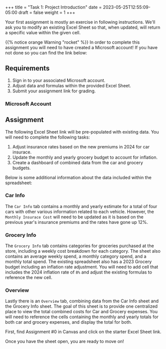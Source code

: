 +++
title = "Task 1: Project Introduction"
date = 2023-05-25T12:55:09-05:00
draft = false
weight = 1
+++

Your first assignment is mostly an exercise in following instructions. We'll ask you to modify an existing Excel Sheet so that, when updated, will return a specific value within the given cell.

{{% notice orange Warning "rocket" %}}
In order to complete this assignment you will need to have created a Microsoft account! If you have not done so you can find the link below:

## Requirements
1. Sign in to your associated Microsoft account.
1. Adjust data and formulas within the provided Excel Sheet.
1. Submit your assignment link for grading.

### Microsoft Account 

## Assignment

The following Excel Sheet link will be pre-populated with existing data. You will need to complete the following tasks:
1. Adjust insurance rates based on the new premiums in 2024 for car insurace.
1. Update the monthly and yearly grocery budget to account for inflation.
1. Create a dashboard of combined data from the car and grocery budgets.

Below is some additional information about the data included within the spreadsheet:

### Car Info
The `Car Info` tab contains a monthly and yearly estimate for a total of four cars with other various information related to each vehicle. However, the `Monthly Insurace Cost` will need to be updated as it is based on the previous year's insurance premiums and the rates have gone up 12%.

### Grocery Info
The `Grocery Info` tab contains categories for groceries purchased at the store, including a weekly cost breakdown for each category. The sheet also contains an average weekly spend, a monthly category spend, and a monthly total spend. The existing spreadsheet also has a 2023 Grocery budget including an inflation rate adjustment. You will need to add cell that includes the 2024 inflation rate of `8%` and adjust the existing formulas to reference the new cell.

### Overview
Lastly there is an `Overview` tab, combining data from the Car Info sheet and the Grocery Info sheet. The goal of this sheet is to provide one centralized place to view the total combined costs for Car and Grocery expenses. You will need to reference the cells containing the monthly and yearly totals for both car and grocery expenses, and display the total for both.

First, find Assignment #0 in Canvas and click on the starter Excel Sheet link.

Once you have the sheet open, you are ready to move on!
